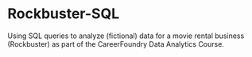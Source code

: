 # Rockbuster-SQL
Using SQL queries to analyze (fictional) data for a movie rental business (Rockbuster) as part of the CareerFoundry Data Analytics Course.

